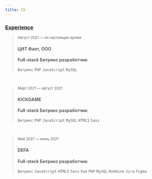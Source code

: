 ```yaml
---
title: CV
---
```


### [Experience](/resume)

> <small>Август 2021 — по настоящие время</small>
> #### ЦИТ Факт, ООО <!-- fact.digital -->
> 
> **Full-stack Битрикс разработчик**
> 
> `Битрикс` `PHP` `JavaScript` `MySQL`

<br>

> <small>Март 2021 — август 2021</small>
> #### KICKGAME <!-- kick.game -->
> 
> **Full-stack Битрикс разработчик**
> 
> `Битрикс` `PHP` `JavaScript` `MySQL` `HTML5` `Sass`

<br>

> <small>Май 2021 — июнь 2021</small>
> #### DEFA <!-- defa.ru -->
>
> **Full-stack Битрикс разработчик**
>
> `Битрикс` `JavaScript` `HTML5` `Sass` `Vue` `PHP` `MySQL` `Redmine` `Jira` `Figma`

<br><br><br>
